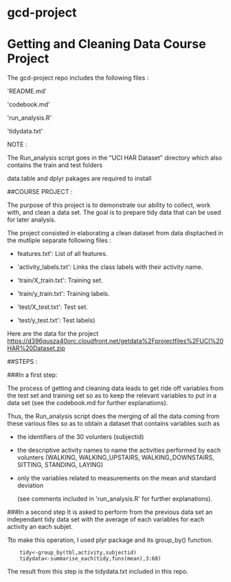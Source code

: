 # gcd-project
Getting and Cleaning Data Course Project
========================================

The gcd-project repo includes the following files :

'README.md'

'codebook.md'

'run_analysis.R' 

'tidydata.txt'


NOTE :

The Run_analysis script goes in the "UCI HAR Dataset" directory which
also contains the train and test folders

data.table and dplyr pakages are required to install

##COURSE PROJECT :

The purpose of this project is to demonstrate our ability to collect, work with,
and clean a data set. The goal is to prepare tidy data that can be used for later analysis. 

The project consisted in elaborating a clean dataset from data disptached in
the mutliple separate following files :

- features.txt': List of all features.

- 'activity_labels.txt': Links the class labels with their activity name.

- 'train/X_train.txt': Training set.

- 'train/y_train.txt': Training labels.

- 'test/X_test.txt': Test set.

- 'test/y_test.txt': Test labels)

Here are the data for the project
https://d396qusza40orc.cloudfront.net/getdata%2Fprojectfiles%2FUCI%20HAR%20Dataset.zip 

##STEPS :

###In a first step:

The process of getting and cleaning data leads to get ride off variables
from the test set and training set so as to keep the relevant variables to put in a 
data set (see the codebook.md for further explanations).

Thus, the Run_analysis script does the merging of all the data coming from these various 
files so as to obtain a dataset that contains variables such as

- the identifiers of the 30 volunters (subjectid)
- the descriptive activity names to name the activities performed by each volunters
  (WALKING, WALKING_UPSTAIRS, WALKING_DOWNSTAIRS, SITTING, STANDING, LAYING) 
- only the variables related to measurements on the mean and standard deviation

  (see comments included in 'run_analysis.R' for further explanations).

###In a second step
It is asked to perform from the previous data set an independant tidy data set
with the average of each variables for each activity an each subjet.

Tto make this operation, I used plyr package and its group_by() function.

        tidy<-group_by(tbl,activity,subjectid)
        tidydata<-summarise_each(tidy,funs(mean),3:68)

The result from this step is the tidydata.txt included in this repo.






